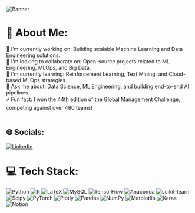 ![Banner](https://www.google.com/url?sa=i&url=https%3A%2F%2Fwww.novaims.unl.pt%2Fpt%2Fensino%2Fcursos%2Fpos-graduacoes-e-mestrados%2Fmestrado-em-data-driven-marketing-com-especializacao-em-marketing-intelligence-regime-pos-laboral%2Fcorpo-docente%2F&psig=AOvVaw0fKNiJkWdVS6OjWSTydmIa&ust=1738328300579000&source=images&cd=vfe&opi=89978449&ved=0CBQQjRxqFwoTCKiclIXAnYsDFQAAAAAdAAAAABAE)
# 💫 About Me:
🔭 I'm currently working on: Building scalable Machine Learning and Data Engineering solutions.<br>🤝 I'm looking to collaborate on: Open-source projects related to ML Engineering, MLOps, and Big Data.<br>🌱 I'm currently learning: Reinforcement Learning, Text Mining, and Cloud-based MLOps strategies.<br>💬 Ask me about: Data Science, ML Engineering, and building end-to-end AI pipelines.<br>⚡ Fun fact: I won the 44th edition of the Global Management Challenge, competing against over 480 teams!<br><br>


## 🌐 Socials:
[![LinkedIn](https://img.shields.io/badge/LinkedIn-%230077B5.svg?logo=linkedin&logoColor=white)](https://www.linkedin.com/in/jmcordeiro/)

# 💻 Tech Stack:
![Python](https://img.shields.io/badge/python-3670A0?style=for-the-badge&logo=python&logoColor=ffdd54) ![R](https://img.shields.io/badge/r-%23276DC3.svg?style=for-the-badge&logo=r&logoColor=white) ![LaTeX](https://img.shields.io/badge/latex-%23008080.svg?style=for-the-badge&logo=latex&logoColor=white) ![MySQL](https://img.shields.io/badge/mysql-4479A1.svg?style=for-the-badge&logo=mysql&logoColor=white) ![TensorFlow](https://img.shields.io/badge/TensorFlow-%23FF6F00.svg?style=for-the-badge&logo=TensorFlow&logoColor=white) ![Anaconda](https://img.shields.io/badge/Anaconda-%2344A833.svg?style=for-the-badge&logo=anaconda&logoColor=white) ![scikit-learn](https://img.shields.io/badge/scikit--learn-%23F7931E.svg?style=for-the-badge&logo=scikit-learn&logoColor=white) ![Scipy](https://img.shields.io/badge/SciPy-%230C55A5.svg?style=for-the-badge&logo=scipy&logoColor=%white) ![PyTorch](https://img.shields.io/badge/PyTorch-%23EE4C2C.svg?style=for-the-badge&logo=PyTorch&logoColor=white) ![Plotly](https://img.shields.io/badge/Plotly-%233F4F75.svg?style=for-the-badge&logo=plotly&logoColor=white) ![Pandas](https://img.shields.io/badge/pandas-%23150458.svg?style=for-the-badge&logo=pandas&logoColor=white) ![NumPy](https://img.shields.io/badge/numpy-%23013243.svg?style=for-the-badge&logo=numpy&logoColor=white) ![Matplotlib](https://img.shields.io/badge/Matplotlib-%23ffffff.svg?style=for-the-badge&logo=Matplotlib&logoColor=black) ![Keras](https://img.shields.io/badge/Keras-%23D00000.svg?style=for-the-badge&logo=Keras&logoColor=white)
![Notion](https://img.shields.io/badge/Notion-%23000000.svg?style=for-the-badge&logo=notion&logoColor=white)
